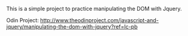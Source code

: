 This is a simple project to practice manipulating the DOM with Jquery.

Odin Project:
http://www.theodinproject.com/javascript-and-jquery/manipulating-the-dom-with-jquery?ref=lc-pb